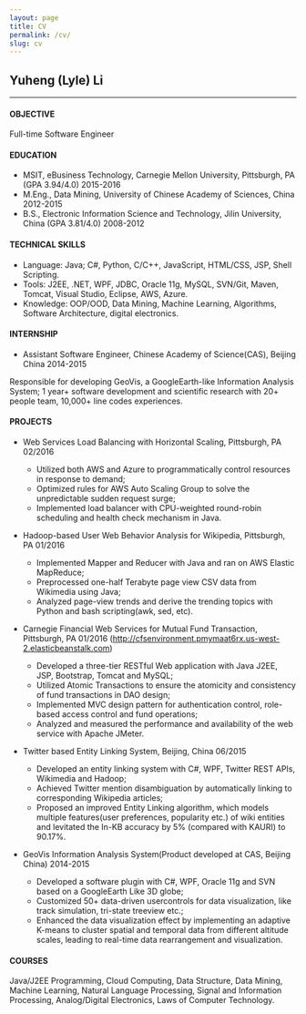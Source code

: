 ```yaml
---
layout: page
title: CV
permalink: /cv/
slug: cv
---
```


## Yuheng (Lyle) Li
------
#### OBJECTIVE	

Full-time Software Engineer
####	EDUCATION	
*	MSIT, eBusiness Technology, Carnegie Mellon University, Pittsburgh, PA (GPA 3.94/4.0)	2015-2016
*	M.Eng., Data Mining, University of Chinese Academy of Sciences, China	2012-2015
*	B.S., Electronic Information Science and Technology, Jilin University, China (GPA 3.81/4.0)	2008-2012

#### TECHNICAL SKILLS		                                                                                                               
*	Language: Java; C#, Python, C/C++, JavaScript, HTML/CSS, JSP, Shell Scripting.
*	Tools: J2EE, .NET, WPF, JDBC, Oracle 11g, MySQL, SVN/Git, Maven, Tomcat, Visual Studio, Eclipse, AWS, Azure.
*	Knowledge: OOP/OOD, Data Mining, Machine Learning, Algorithms, Software Architecture, digital electronics.

#### INTERNSHIP	
*	Assistant Software Engineer, Chinese Academy of Science(CAS), Beijing China	2014-2015

Responsible for developing GeoVis, a GoogleEarth-like Information Analysis System;
1 year+ software development and scientific research with 20+ people team, 10,000+ line codes experiences.

#### PROJECTS	
-	Web Services Load Balancing with Horizontal Scaling, Pittsburgh, PA	02/2016

	-	Utilized both AWS and Azure to programmatically control resources in response to demand;
	-	Optimized rules for AWS Auto Scaling Group to solve the unpredictable sudden request surge;
	-	Implemented load balancer with CPU-weighted round-robin scheduling and health check mechanism in Java.
-	Hadoop-based User Web Behavior Analysis for Wikipedia, Pittsburgh, PA	01/2016
	-	Implemented Mapper and Reducer with Java and ran on AWS Elastic MapReduce;
	-	Preprocessed one-half Terabyte page view CSV data from Wikimedia using Java;
	-	Analyzed page-view trends and derive the trending topics with Python and bash scripting(awk, sed, etc).
-	Carnegie Financial Web Services for Mutual Fund Transaction, Pittsburgh, PA	01/2016
(http://cfsenvironment.pmymaat6rx.us-west-2.elasticbeanstalk.com)
	-	Developed a three-tier RESTful Web application with Java J2EE, JSP, Bootstrap, Tomcat and MySQL;
	-	Utilized Atomic Transactions to ensure the atomicity and consistency of fund transactions in DAO design;
	-	Implemented MVC design pattern for authentication control, role-based access control and fund operations;
	-	Analyzed and measured the performance and availability of the web service with Apache JMeter.
-	Twitter based Entity Linking System, Beijing, China	06/2015
	-	Developed an entity linking system with C#, WPF, Twitter REST APIs, Wikimedia and Hadoop;
	-	Achieved Twitter mention disambiguation by automatically linking to corresponding Wikipedia articles;
	-	Proposed an improved Entity Linking algorithm, which models multiple features(user preferences, popularity etc.) of wiki entities and levitated the In-KB accuracy by 5% (compared with KAURI) to 90.17%.
-	GeoVis Information Analysis System(Product developed at CAS, Beijing China)	2014-2015
	-	Developed a software plugin with C#, WPF, Oracle 11g and SVN based on a GoogleEarth Like 3D globe;
	-	Customized 50+ data-driven usercontrols for data visualization, like track simulation, tri-state treeview etc.;
	-	Enhanced the data visualization effect by implementing an adaptive K-means to cluster spatial and temporal data from different altitude scales, leading to real-time data rearrangement and visualization.
	
#### COURSES	
Java/J2EE Programming, Cloud Computing, Data Structure, Data Mining, Machine Learning, Natural Language Processing, Signal and Information Processing, Analog/Digital Electronics, Laws of Computer Technology.

